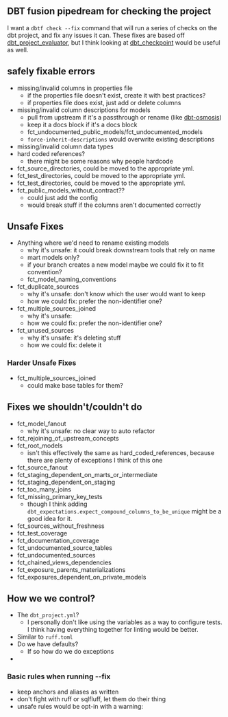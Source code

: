 ## DBT fusion pipedream for checking the project
I want a `dbtf check --fix` command that will run a series of checks on the dbt project, and fix any issues it can.
These fixes are based off [dbt_project_evaluator](https://dbt-labs.github.io/dbt-project-evaluator/latest/), but I think looking at [dbt_checkpoint](https://github.com/dbt-checkpoint/dbt-checkpoint) would be useful as well. 

## safely fixable errors
* missing/invalid columns in properties file
    * if the properties file doesn't exist, create it with best practices?
	* if properties file does exist, just add or delete columns
* missing/invalid column descriptions for models
    * pull from upstream if it's a passthrough or rename (like [dbt-osmosis](https://github.com/z3z1ma/dbt-osmosis))
	* keep it a docs block if it's a docs block
	* fct_undocumented_public_models/fct_undocumented_models
	* `force-inherit-descriptions` would overwrite existing descriptions
* missing/invalid column data types
* hard coded references? 
	* there might be some reasons why people hardcode
* fct_source_directories, could be moved to the appropriate yml.
* fct_test_directories, could be moved to the appropriate yml.
* fct_test_directories, could be moved to the appropriate yml.
* fct_public_models_without_contract??
    * could just add the config
	* would break stuff if the columns aren't documented correctly

## Unsafe Fixes
* Anything where we'd need to rename existing models
	* why it's unsafe: it could break downstream tools that rely on name
    * mart models only? 
	* if your branch creates a new model maybe we could fix it to fit convention?
	* fct_model_naming_conventions
* fct_duplicate_sources 
   * why it's unsafe: don't know which the user would want to keep
   * how we could fix: prefer the non-identifier one?
* fct_multiple_sources_joined
   * why it's unsafe: 
   * how we could fix: prefer the non-identifier one?
* fct_unused_sources
   * why it's unsafe: it's deleting stuff
   * how we could fix: delete it


### Harder Unsafe Fixes
* fct_multiple_sources_joined
    * could make base tables for them? 



## Fixes we shouldn't/couldn't do
* fct_model_fanout
   * why it's unsafe: no clear way to auto refactor
* fct_rejoining_of_upstream_concepts 
* fct_root_models
    * isn't this effectively the same as hard_coded_references, because there are plenty of exceptions I think of this one 
* fct_source_fanout
* fct_staging_dependent_on_marts_or_intermediate
* fct_staging_dependent_on_staging
* fct_too_many_joins
* fct_missing_primary_key_tests
    * though I think adding `dbt_expectations.expect_compound_columns_to_be_unique` might be a good idea for it.
* fct_sources_without_freshness
* fct_test_coverage
* fct_documentation_coverage
* fct_undocumented_source_tables
* fct_undocumented_sources
* fct_chained_views_dependencies
* fct_exposure_parents_materializations
* fct_exposures_dependent_on_private_models


## How we we control? 
* The `dbt_project.yml`?
   * I personally don't like using the variables as a way to configure tests. I think having everything together for linting would be better. 
* Similar to `ruff.toml`
* Do we have defaults? 
    * If so how do we do exceptions
* 

### Basic rules when running --fix
* keep anchors and aliases as written
* don't fight with ruff or sqlfluff, let them do their thing
* unsafe rules would be opt-in with a warning:

